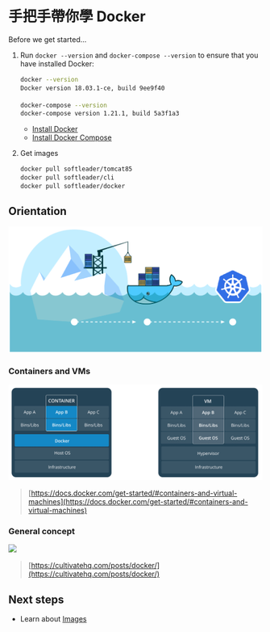 # 手把手帶你學 Docker

Before we get started... 

1. Run `docker --version` and `docker-compose --version` to ensure that you have installed Docker:

	```sh
	docker --version
	Docker version 18.03.1-ce, build 9ee9f40
	
	docker-compose --version	
	docker-compose version 1.21.1, build 5a3f1a3
	```

	- [Install Docker](https://docs.docker.com/install/)
	- [Install Docker Compose](https://docs.docker.com/compose/install/)

2. Get images

	```sh
	docker pull softleader/tomcat85
	docker pull softleader/cli
	docker pull softleader/docker
	```

## Orientation

![](./moving-forward.png)

### Containers and VMs

![](./container_vm.png)

> [https://docs.docker.com/get-started/#containers-and-virtual-machines](https://docs.docker.com/get-started/#containers-and-virtual-machines)

### General concept

![](https://cultivatehq.com/images/posts/docker.jpg)

> [https://cultivatehq.com/posts/docker/](https://cultivatehq.com/posts/docker/)

## Next steps

- Learn about [Images](./images.md)
